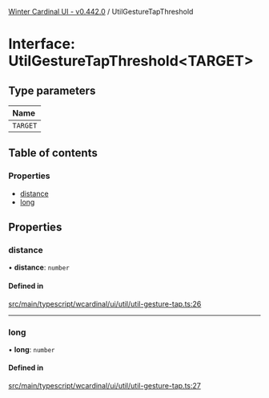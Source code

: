 [Winter Cardinal UI - v0.442.0](../index.md) / UtilGestureTapThreshold

# Interface: UtilGestureTapThreshold\<TARGET\>

## Type parameters

| Name |
| :------ |
| `TARGET` |

## Table of contents

### Properties

- [distance](UtilGestureTapThreshold.md#distance)
- [long](UtilGestureTapThreshold.md#long)

## Properties

### distance

• **distance**: `number`

#### Defined in

[src/main/typescript/wcardinal/ui/util/util-gesture-tap.ts:26](https://github.com/winter-cardinal/winter-cardinal-ui/blob/v0.442.0/src/main/typescript/wcardinal/ui/util/util-gesture-tap.ts#L26)

___

### long

• **long**: `number`

#### Defined in

[src/main/typescript/wcardinal/ui/util/util-gesture-tap.ts:27](https://github.com/winter-cardinal/winter-cardinal-ui/blob/v0.442.0/src/main/typescript/wcardinal/ui/util/util-gesture-tap.ts#L27)
